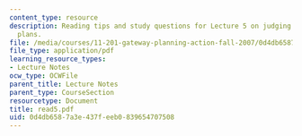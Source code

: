 ```yaml
---
content_type: resource
description: Reading tips and study questions for Lecture 5 on judging the New Orleans
  plans.
file: /media/courses/11-201-gateway-planning-action-fall-2007/0d4db6587a3e437feeb0839654707508_read5.pdf
file_type: application/pdf
learning_resource_types:
- Lecture Notes
ocw_type: OCWFile
parent_title: Lecture Notes
parent_type: CourseSection
resourcetype: Document
title: read5.pdf
uid: 0d4db658-7a3e-437f-eeb0-839654707508
---
```

